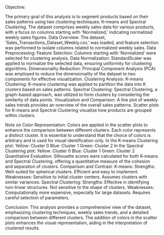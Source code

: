 Objective:

The primary goal of this analysis is to segment products based on their sales patterns using two clustering techniques: K-means and Spectral Clustering. The dataset comprises weekly sales data for various products, with a focus on columns starting with 'Normalized,' indicating normalized weekly sales figures.
Data Overview:
The dataset, 'Sales_Transactions_Dataset_Weekly.csv,' was loaded, and feature selection was performed to isolate columns related to normalized weekly sales.
Data Preprocessing:
Feature Selection:
Columns starting with 'Normalized' were selected for clustering analysis.
Data Normalization:
StandardScaler was applied to normalize the selected data, ensuring uniformity for clustering algorithms.
Dimensionality Reduction:
Principal Component Analysis (PCA) was employed to reduce the dimensionality of the dataset to two components for effective visualization.
Clustering Analysis:
K-means Clustering:
K-means clustering was applied to partition the data into K clusters based on sales patterns.
Spectral Clustering:
Spectral Clustering, a graph-based approach, was utilized to form clusters by considering the similarity of data points.
Visualization and Comparison:
A line plot of weekly sales trends provides an overview of the overall sales patterns.
Scatter plots for K-means and Spectral Clustering visualize how products are grouped within clusters.



Note on Color Representation:
Colors are applied in the scatter plots to enhance the comparison between different clusters. Each color represents a distinct cluster. It is essential to understand that the choice of colors is arbitrary and is used for visual identification only. 
In the K-means Clustering plot:
Yellow: Cluster 0
Blue: Cluster 1
Green: Cluster 2
In the Spectral Clustering plot:
Yellow: Cluster 0
Blue: Cluster 1
Green: Cluster 2
Quantitative Evaluation:
Silhouette scores were calculated for both K-means and Spectral Clustering, offering a quantitative measure of the cohesion and separation of clusters.
Comparison and Contrast:
K-means:
Strengths:
Well-suited for spherical clusters.
Efficient and easy to implement.
Weaknesses:
Sensitive to initial cluster centers.
Assumes clusters with similar variances.
Spectral Clustering:
Strengths:
Effective in identifying non-linear structures.
Not sensitive to the shape of clusters.
Weaknesses:
Computationally more expensive, especially for large datasets.
Requires careful selection of parameters.


Conclusion:
This analysis provides a comprehensive view of the dataset, emphasizing clustering techniques, weekly sales trends, and a detailed comparison between different clusters. The addition of colors in the scatter plots enhances the visual representation, aiding in the interpretation of clustered results.

